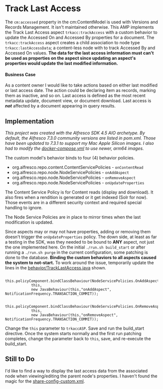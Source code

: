 # Track Last Access
The `cm:accessed` property in the cm:ContentModel is used with Versions and Records Management. It isn't maintained otherwise. This AMP implements the Track Last Access aspect `trkacc:trackAccess` with a custom behavior to update the Accessed On and Accessed By properties for a document. The `trkacc:trackAccess` aspect creates a child association to node type `trkacc:lastAccessData`; a content-less node with to track Accessed By and Accessed On values. **The data for the last access information must can't be used as properties on the aspect since updating an aspect's properties would update the last modified information.**

#### Business Case
As a content owner I would like to take actions based on either last modified or last access date. The action could be declaring item as records, marking them as inactive, and so on. Last access is defined as the most recent metadata update, document view, or document download. Last access is ***not*** affected by a document appearing in query results.

## Implementation
*This project was created with the Alfresco SDK 4.5 AIO archetype. By default, the Alfresco 7.3.0 community versions are listed in pom.xml. Those have been updated to 7.3.1 to support my Mac Apple Silicon images. I also had to modify the [docker-compose.yml](docker/docker-compose.yml) to use newer, arm64 images.*

The custom model's behavior binds to four (4) behavior policies.
- org.alfresco.repo.content.ContentServicePolicies - `onContentRead`
- org.alfresco.repo.node.NodeServicePolicies - `onAddAspect`
- org.alfresco.repo.node.NodeServicePolicies - `onRemoveAspect`
- org.alfresco.repo.node.NodeServicePolicies - `onUpdateProperties`

The Content Service Policy is for Content reads (display and download). It also fires when a rendition is generated or it get indexed (Solr for now). Those events are in a different security context and required special handling to ignore.

The Node Service Policies are in place to mirror times when the last modification is updated. 

Since aspects may or may not have properties, adding or removing them doesn't trigger the `onUpdateProperties` policy. The down side, at least as far a testing in the SDK, was they needed to be bound to **ANY** aspect, not just the one implemented here. On the initial `./run.sh build_start` or after running a `./run.sh purge` in the current configuration, some patching is done to the database. **Binding the custom behaviors to all aspects caused the system to not-start.** To work around the issue, temporarily update the lines in the [behavior/TrackLastAccess.java](track-last-access-platform/src/main/java/com/alfresco/ssecustom/tracklastaccess/behavior/TrackLastAccess.java) shown.

		this.policyComponent.bindClassBehaviour(NodeServicePolicies.OnAddAspectPolicy.QNAME,
				this, 
				new JavaBehaviour(this,"onAddAspect", NotificationFrequency.TRANSACTION_COMMIT));

		this.policyComponent.bindClassBehaviour(NodeServicePolicies.OnRemoveAspectPolicy.QNAME,
				this, 
				new JavaBehaviour(this,"onRemoveAspect", NotificationFrequency.TRANSACTION_COMMIT));

Change the `this` parameter to `trkaccASP`. Save and run the build_start directive. Once the system starts normally and the first run patching completes, change the parameter back to `this`, save, and re-execute the build_start.

## Still to Do
I'd like to find a way to display the last access data from the associated node when viewing/editing the parent node's properties. I haven't found the magic for the [share-config-custom.xml](track-last-access-share/src/main/resources/META-INF/share-config-custom.xml).

